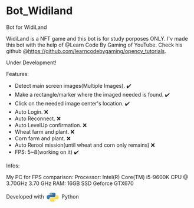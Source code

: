 # Bot_Widiland
Bot for WidiLand

WidiLand is a NFT game and this bot is for study porposes ONLY.
I'v made this bot with the help of @Learn Code By Gaming of YouTube. Check his github @https://github.com/learncodebygaming/opencv_tutorials.

Under Development!

Features:
  - Detect main screen images(Multiple Images). :heavy_check_mark:
  - Make a rectangle/marker where the imaged needed is found. :heavy_check_mark:
  - Click on the needed image center's location. :heavy_check_mark:
  - Auto Login. :x:
  - Auto Reconnect. :x:
  - Auto LevelUp confirmation. :x:
  - Wheat farm and plant. :x:
  - Corn farm and plant. :x:
  - Auto Rerool mission(until wheat and corn only remains) :x:
  - FPS: 5~8(working on it) :heavy_check_mark:
  
  
  
Infos:

My PC for FPS comparison:
Processor: Intel(R) Core(TM) i5-9600K CPU @ 3.70GHz   3.70 GHz
RAM: 16GB
SSD
Geforce GTX670

Developed with    <img align="center" height="30" width="40" src="https://raw.githubusercontent.com/devicons/devicon/master/icons/python/python-original.svg"> Python


